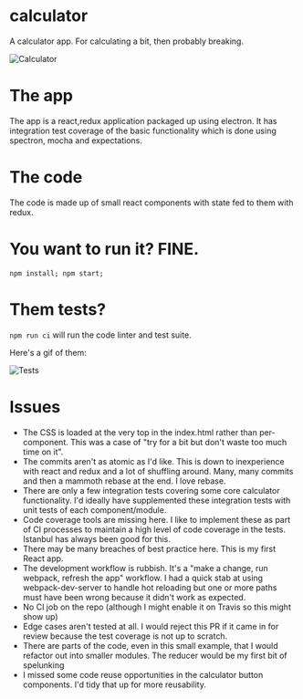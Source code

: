 # calculator
A calculator app. For calculating a bit, then probably breaking.

![Calculator](https://i.imgur.com/q19MrKY.gif)

# The app

The app is a react,redux application packaged up using electron. It has integration test coverage of the basic functionality which is done using spectron, mocha and expectations.

# The code

The code is made up of small react components with state fed to them with redux. 

# You want to run it? FINE.

`npm install; npm start;`

# Them tests?

`npm run ci` will run the code linter and test suite. 

Here's a gif of them:

![Tests](https://i.imgur.com/8o2NtL9.gif)

# Issues

- The CSS is loaded at the very top in the index.html rather than per-component. This was a case of "try for a bit but don't waste too much time on it". 
- The commits aren't as atomic as I'd like. This is down to inexperience with react and redux and a lot of shuffling around. Many, many commits and then a mammoth rebase at the end. I love rebase.
- There are only a few integration tests covering some core calculator functionality. I'd ideally have supplemented these integration tests with unit tests of each component/module. 
- Code coverage tools are missing here. I like to implement these as part of CI processes to maintain a high level of code coverage in the tests. Istanbul has always been good for this. 
- There may be many breaches of best practice here. This is my first React app.
- The development workflow is rubbish. It's a "make a change, run webpack, refresh the app" workflow. I had a quick stab at using webpack-dev-server to handle hot reloading but one or more paths must have been wrong because it didn't work as expected.
- No CI job on the repo (although I might enable it on Travis so this might show up)
- Edge cases aren't tested at all. I would reject this PR if it came in for review because the test coverage is not up to scratch. 
- There are parts of the code, even in this small example, that I would refactor out into smaller modules. The reducer would be my first bit of spelunking
- I missed some code reuse opportunities in the calculator button components. I'd tidy that up for more reusability.


